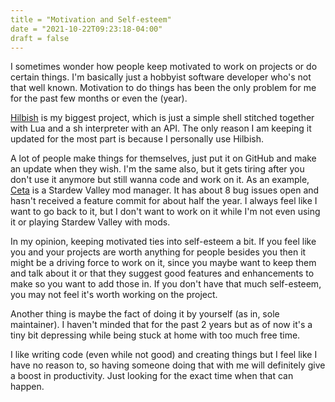 ```yaml
---
title = "Motivation and Self-esteem"
date = "2021-10-22T09:23:18-04:00"
draft = false
---
```


I sometimes wonder how people keep motivated to work on projects or do certain
things. I'm basically just a hobbyist software developer who's not that well known.
Motivation to do things has been the only problem for me for the past few months
or even the (year).

[Hilbish](https://github.com/Rosettea/Hilbish) is my biggest project, which is just
a simple shell stitched together with Lua and a sh interpreter with an API. The only
reason I am keeping it updated for the most part is because I personally use Hilbish.

A lot of people make things for themselves, just put it on GitHub and make an update
when they wish. I'm the same also, but it gets tiring after you don't use it anymore
but still wanna code and work on it.
As an example, [Ceta](https://github.com/TorcedSammy/Ceta) is a Stardew Valley
mod manager. It has about 8 bug issues open and hasn't received a feature commit
for about half the year. I always feel like I want to go back to it, but I don't
want to work on it while I'm not even using it or playing Stardew Valley with mods.

In my opinion, keeping motivated ties into self-esteem a bit. If you feel like you
and your projects are worth anything for people besides you then it might be
a driving force to work on it, since you maybe want to keep them and talk about it
or that they suggest good features and enhancements to make so you want to add those
in. If you don't have that much self-esteem, you may not feel it's worth working on
the project.

Another thing is maybe the fact of doing it by yourself (as in, sole maintainer).
I haven't minded that for the past 2 years but as of now it's a tiny bit depressing
while being stuck at home with too much free time.

I like writing code (even while not good) and creating things but I feel like I have
no reason to, so having someone doing that with me will definitely give a boost in
productivity. Just looking for the exact time when that can happen.
